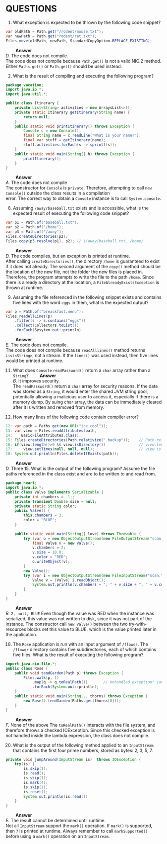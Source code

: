 # QUESTIONS

1. What exception is expected to be thrown by the following code snippet?
```java
var oldPath = Path.get("/rodent/mouse.txt");
var newPath = Path.get("rodent/rat.txt");
Files.move(oldPath, newPath, StandardCopyOption.REPLACE_EXISTING);
```
&emsp;&emsp;
__Answer__<br/>
*D.* The code does not compile. <br/>
The code does not compile because `Path.get()` is not a valid NIO.2 method. Either `Paths.get()` or `Path.get()` should be used instead. <br/>

2. What is the result of compiling and executing the following program?
````java
package vacation;
import java.io.*;
import java.util.*;

public class Itinerary {
    private List<String> activities = new ArraysList<>();
    private static Itinerary getItinerary(String name) {
        return null;
    }
    public static void printItinerary() throws Exception {
        Console c = new Console();
        final String name = c.readLine("What is your name?");
        final var stuff = getItinerary(name);
        stuff.activities.forEach(s -> sprintf(s));
    }
    public static void main(String[] h) throws Exception {
        printItinerary();
    }
}
````
&emsp;&emsp;
__Answer__<br/>
*A.* The code does not compile <br/>
The constructor for `Console` is `private`. Therefore, attempting to call `new Console()` outside the class results in a compilation <br/>
error. The correct way to obtain a `Console` instance is to call `System.console`. <br/>

8. Assuming `/away/baseball.txt` exists and is accessible, what is the expected result of executing the following code snippet?
```java
var p1 = Path.of("baseball.txt");
var p2 = Path.of("/home");
var p3 = Path.of("/away");
Files.createDirectories(p2);
Files.copy(p3.resolve(p1), p2); // (/away/baseball.txt, /home)
```
&emsp;&emsp;
__Answer__<br/>
*D.* The code compiles, but an exception is printed at runtime. <br/>
After calling `createDirectories()`, the directory `/home` is guaranteed to exist if it does not already. The second argument of the 
`copy()` method should be the location of the new file, not the folder the new files is placed in. Therefore, the program attempts 
to write the file to the path `/home`. Since there is already a directory at the location, a `FileAlreadyExistsException` is thrown 
at runtime. <br/>

9. Assuming the file referenced in the following snippet exists and contains five lines with the word `eggs` in them, what is the
expected output?
```java
var p = Path.of("breackfast.menu");
Files.readAllLines(p)
    .filter(s -> s.contains("eggs"))
    .collect(Collectors.toList())
    .forEach(Sysytem.out::println)
```
&emsp;&emsp;
__Answer__<br/>
*E.* The code does not compile. <br/>
The code does not compile because `readAlllines()` method returns `List<String>`, not a stream. If the `lines()` was used instead, 
then five lines would be printed at runtime. <br/>

11. What does `Console` `readPassword()` return a `char` array rather than a `String`?
&emsp;&emsp;
__Answer__<br/>
*B.* It improves security. <br/>
The `readPassword()` return a `char` array for security reasons. If the data was stored as a `String`, it would enter the shared JVM string pool, 
potentially allowing a malicious user to access it, especially if there is a memory dump. By suing char array, the data can be immediately cleared 
after it is written and removed from memory. <br/>

12. How many lines of the following code contain compiler error?
```java
12: var path = Paths.get(new URI("ice.cool"));
13: var view = Files.readAttributes(path, 
14:    BasicFileAttributes.class);
15: Files.createDirectories(Path.relativize(".backup"));    // Path.relativize DOES NOT EXISTS
16: if(view.length()>0 && view.isDirectory())               // view.length() DOES NOT EXISTS instead view.size()
17:     view.setTimes(null, null, null);                    // view is an attribute class, not an attribute view
18: System.out.println(Files.deleteIfExists(path));
```
&emsp;&emsp;
__Answer__<br/>
*D.* Three
15. What is the output of the following program? Assume the file paths referenced in the class exist and are to be written to and read from.
```java
package heart;
import java.io.*;
public class Valve implements Serializable {
    private int chambers = -1;;
    private transient Double size = null;
    private static String color;
    public Valve() {
        this.chambers = 3;
        color = "BLUE";
    }
    
    public static void main(String[] love) throws Throwable {
        try (var o = new ObjectOutputStream(new FileOutputStream("scan.txt"))) {
            final Valve v = new Valve();
            v.chambers = 2;
            v.size = 10.0;
            v.color = "RED";
            o.writeObject(v);
        }
        new Valve();
        try (var i = new ObjectOutputStream(new FileInputStream("scan.txt"))) {
            Valve v = (Valve) i.readObject();
            System.out.println(v.chambers + ", " + v.size + ", " + v.color);
        }
    }
}
```
&emsp;&emsp;
__Answer__<br/>
*B.* `2, null, BLUE`
Even though the value was RED when the instance was serialized, this value was not written to disk, since it was not part of the instance. 
The constructor call `new Valve()` between the two try-with-resources blocks set this value to BLUE, which is the value printed later in 
the application.

18. The `Rose` application is run with an input argument of `/flower`. The `/flower` directory contains five subdirectories, each of which
 contains five files. What is the result of executing the following program?
```java
import java.nio.file.*;
public class Rose {
    public void tendGarden(Path p) throws Exception {
        Files.walk(p, 1)
            .map(q -> q.toRealPath())       // Unhandled exception: java.io.IOException
            .forEach(System.out::println);
    }
    public static void main(String... thorns) throws Exception {
        new Rose().tendGarden(Paths.get(thorns[0]));
    }
}
```
&emsp;&emsp;
__Answer__<br/>
*F.*  None of the above
The `toRealPath()` interacts with the file system, and therefore throws a checked IOException. Since this checked exception is not handled 
inside the lambda expression, the class does not compile. <br/>

20. What is the output of the following method applied to an `InputStream` that contains the first four prime numbers, stored as bytes: 2, 3, 5, 7.
```java
private void jumpAround(InputStream is)  throws IOException {
    try(is) {
        is.skip(1);
        is.read();
        is.skip(1);
        is.mark(4);
        is.skip(1);
        is.reset();
        System.out.println(is.read())
    }    
}
```
&emsp;&emsp;
__Answer__<br/>
*E.*  The result cannot be determined until runtime. <br/>
Not all `InputStream` support the `mark()` operation. If `mark()` is supported, then `7` is printed at runtime. Always remember to call 
`markSupported()` before using a `mark()` operation on an `InputStream`.